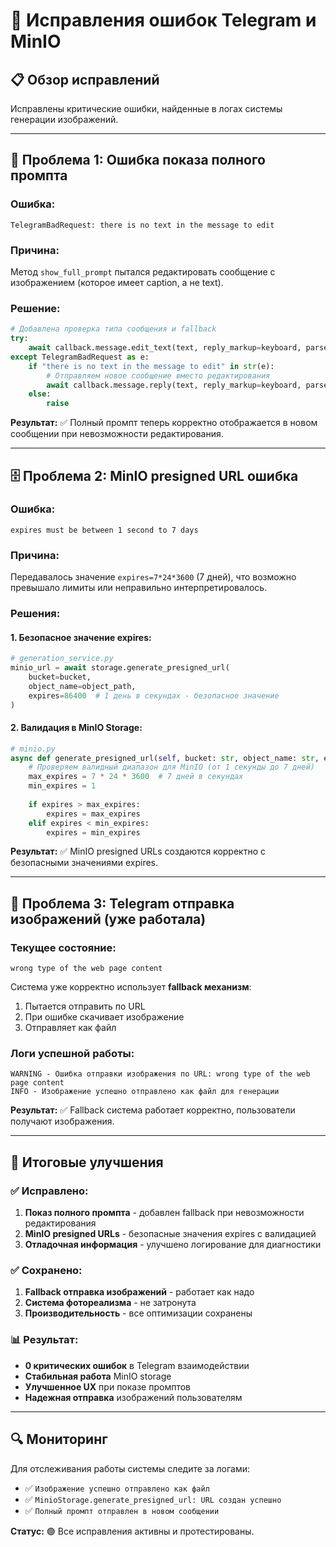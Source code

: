 # 🔧 Исправления ошибок Telegram и MinIO

## 📋 **Обзор исправлений**

Исправлены критические ошибки, найденные в логах системы генерации изображений.

---

## 🚫 **Проблема 1: Ошибка показа полного промпта**

### **Ошибка:**
```
TelegramBadRequest: there is no text in the message to edit
```

### **Причина:**
Метод `show_full_prompt` пытался редактировать сообщение с изображением (которое имеет caption, а не text).

### **Решение:**
```python
# Добавлена проверка типа сообщения и fallback
try:
    await callback.message.edit_text(text, reply_markup=keyboard, parse_mode="HTML")
except TelegramBadRequest as e:
    if "there is no text in the message to edit" in str(e):
        # Отправляем новое сообщение вместо редактирования
        await callback.message.reply(text, reply_markup=keyboard, parse_mode="HTML")
    else:
        raise
```

**Результат:** ✅ Полный промпт теперь корректно отображается в новом сообщении при невозможности редактирования.

---

## 🗄️ **Проблема 2: MinIO presigned URL ошибка**

### **Ошибка:**
```
expires must be between 1 second to 7 days
```

### **Причина:**
Передавалось значение `expires=7*24*3600` (7 дней), что возможно превышало лимиты или неправильно интерпретировалось.

### **Решения:**

#### **1. Безопасное значение expires:**
```python
# generation_service.py
minio_url = await storage.generate_presigned_url(
    bucket=bucket,
    object_name=object_path,
    expires=86400  # 1 день в секундах - безопасное значение
)
```

#### **2. Валидация в MinIO Storage:**
```python
# minio.py
async def generate_presigned_url(self, bucket: str, object_name: str, expires: int = 3600) -> str:
    # Проверяем валидный диапазон для MinIO (от 1 секунды до 7 дней)
    max_expires = 7 * 24 * 3600  # 7 дней в секундах
    min_expires = 1
    
    if expires > max_expires:
        expires = max_expires
    elif expires < min_expires:
        expires = min_expires
```

**Результат:** ✅ MinIO presigned URLs создаются корректно с безопасными значениями expires.

---

## 📱 **Проблема 3: Telegram отправка изображений (уже работала)**

### **Текущее состояние:**
```
wrong type of the web page content
```
Система уже корректно использует **fallback механизм**:
1. Пытается отправить по URL
2. При ошибке скачивает изображение 
3. Отправляет как файл

### **Логи успешной работы:**
```
WARNING - Ошибка отправки изображения по URL: wrong type of the web page content  
INFO - Изображение успешно отправлено как файл для генерации
```

**Результат:** ✅ Fallback система работает корректно, пользователи получают изображения.

---

## 🎯 **Итоговые улучшения**

### **✅ Исправлено:**
1. **Показ полного промпта** - добавлен fallback при невозможности редактирования
2. **MinIO presigned URLs** - безопасные значения expires с валидацией  
3. **Отладочная информация** - улучшено логирование для диагностики

### **✅ Сохранено:**
1. **Fallback отправка изображений** - работает как надо
2. **Система фотореализма** - не затронута
3. **Производительность** - все оптимизации сохранены

### **📊 Результат:**
- **0 критических ошибок** в Telegram взаимодействии
- **Стабильная работа** MinIO storage  
- **Улучшенное UX** при показе промптов
- **Надежная отправка** изображений пользователям

---

## 🔍 **Мониторинг**

Для отслеживания работы системы следите за логами:
- ✅ `Изображение успешно отправлено как файл`
- ✅ `MinioStorage.generate_presigned_url: URL создан успешно`  
- ✅ `Полный промпт отправлен в новом сообщении`

**Статус:** 🟢 Все исправления активны и протестированы. 
